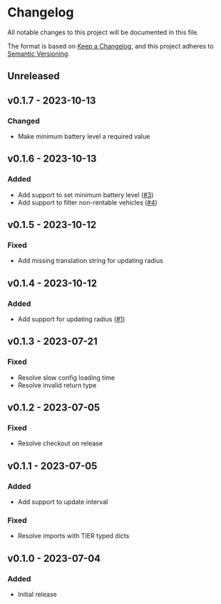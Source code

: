 # Changelog

All notable changes to this project will be documented in this file.

The format is based on [Keep a Changelog](https://keepachangelog.com), and this project adheres to [Semantic Versioning](https://semver.org).

## Unreleased

## v0.1.7 - 2023-10-13

### Changed
- Make minimum battery level a required value

## v0.1.6 - 2023-10-13

### Added
- Add support to set minimum battery level ([#3](https://github.com/owenvoke/hass-tier/pull/3))
- Add support to filter non-rentable vehicles ([#4](https://github.com/owenvoke/hass-tier/pull/4))

## v0.1.5 - 2023-10-12

### Fixed
- Add missing translation string for updating radius

## v0.1.4 - 2023-10-12

### Added
- Add support for updating radius ([#1](https://github.com/owenvoke/hass-tier/pull/1))

## v0.1.3 - 2023-07-21

### Fixed
- Resolve slow config loading time
- Resolve invalid return type

## v0.1.2 - 2023-07-05

### Fixed
- Resolve checkout on release

## v0.1.1 - 2023-07-05

### Added
- Add support to update interval

### Fixed
- Resolve imports with TIER typed dicts

## v0.1.0 - 2023-07-04

### Added
- Initial release
